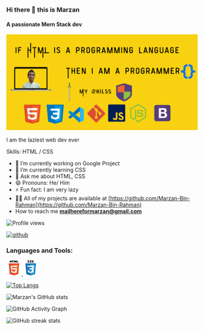 ### Hi there 👋 this is Marzan
#### A passionate Mern Stack dev
![A passionate Mern Stack dev](https://github.com/Marzan-Bin-Rahman/Marzan-Bin-Rahman/blob/main/github%20banner%202.png)

I am the laziest web dev ever

Skills: HTML / CSS

- 🔭 I’m currently working on Google Project 
- 🌱 I’m currently learning CSS  
- 💬 Ask me about HTML, CSS 
- 😄 Pronouns: He/ Him 
- ⚡ Fun fact: I am very lazy 
- 👨‍💻 All of my projects are available at [https://github.com/Marzan-Bin-Rahman](https://github.com/Marzan-Bin-Rahman)
- How to reach me **mailhereformarzan@gmail.com**

![Profile views](https://gpvc.arturio.dev/Marzan-Bin-Rahman) 

[<img src='https://cdn.jsdelivr.net/npm/simple-icons@3.0.1/icons/github.svg' alt='github' height='40'>](https://github.com/Marzan-Bin-Rahman)  
<h3 align="left">Languages and Tools:</h3>
<p align="left"> 
<a href="https://www.w3.org/html/" target="_blank"> <img src="https://raw.githubusercontent.com/devicons/devicon/master/icons/html5/html5-original-wordmark.svg" alt="html5" width="40" height="40"/> </a> 
<a href="https://www.w3schools.com/css/" target="_blank"> <img src="https://raw.githubusercontent.com/devicons/devicon/master/icons/css3/css3-original-wordmark.svg" alt="css3" width="40" height="40"/> </a>
   
[![Top Langs](https://github-readme-stats.vercel.app/api/top-langs/?username=Marzan-Bin-Rahman)](https://github.com/Marzan-Bin-Rahman/github-readme-stats)

![Marzan's GitHub stats](https://github-readme-stats.vercel.app/api?username=Marzan-Bin-Rahman&show_icons=true&theme=radical)

![GitHub Activity Graph](https://activity-graph.herokuapp.com/graph?username=Marzan-Bin-Rahman)  

![GitHub streak stats](https://github-readme-streak-stats.herokuapp.com/?user=Marzan-Bin-Rahman)  

   

